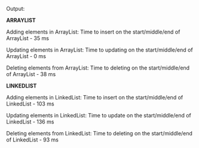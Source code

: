 Output:

**ARRAYLIST**

Adding elements in ArrayList: 
Time to insert on the start/middle/end of  ArrayList - 35 ms

Updating elements in ArrayList: 
Time to updating on the start/middle/end of  ArrayList - 0 ms

Deleting elements from ArrayList: 
Time to deleting on the start/middle/end of  ArrayList - 38 ms

**LINKEDLIST**

Adding elements in LinkedList: 
Time to insert on the start/middle/end of  LinkedList - 103 ms

Updating elements in LinkedList: 
Time to update on the start/middle/end of  LinkedList - 136 ms

Deleting elements from LinkedList: 
Time to deleting on the start/middle/end of  LinkedList - 93 ms